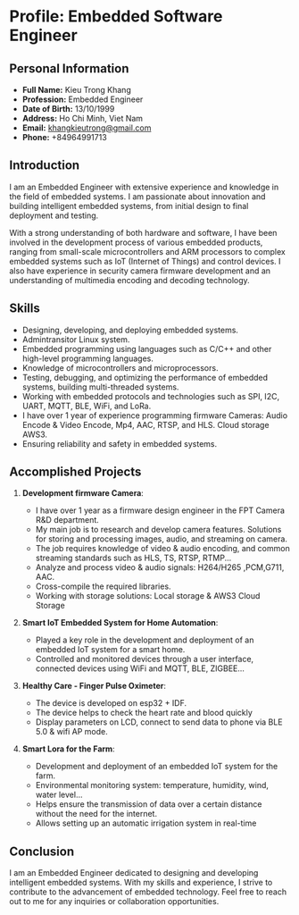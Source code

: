 # Profile: Embedded Software Engineer

## Personal Information

- **Full Name:** Kieu Trong Khang
- **Profession:** Embedded Engineer
- **Date of Birth:** 13/10/1999
- **Address:** Ho Chi Minh, Viet Nam
- **Email:** <khangkieutrong@gmail.com>
- **Phone:** +84964991713

## Introduction

I am an Embedded Engineer with extensive experience and knowledge in the field of embedded systems. I am passionate about innovation and building intelligent embedded systems, from initial design to final deployment and testing.

With a strong understanding of both hardware and software, I have been involved in the development process of various embedded products, ranging from small-scale microcontrollers and ARM processors to complex embedded systems such as IoT (Internet of Things) and control devices.
I also have experience in security camera firmware development and an understanding of multimedia encoding and decoding technology.

## Skills

- Designing, developing, and deploying embedded systems.
- Admintransitor Linux system.
- Embedded programming using languages such as C/C++ and other high-level programming languages.
- Knowledge of microcontrollers and microprocessors.
- Testing, debugging, and optimizing the performance of embedded systems, building multi-threaded systems.
- Working with embedded protocols and technologies such as SPI, I2C, UART, MQTT, BLE, WiFi, and LoRa.
- I have over 1 year of experience programming firmware Cameras: Audio Encode & Video Encode, Mp4, AAC, RTSP, and HLS. Cloud storage AWS3.
- Ensuring reliability and safety in embedded systems.


## Accomplished Projects

1. **Development firmware Camera**:

    - I have over 1 year as a firmware design engineer in the FPT Camera R&D department.
    - My main job is to research and develop camera features. Solutions for storing and processing images, audio, and streaming on camera.
    - The job requires knowledge of video & audio encoding, and common streaming standards such as HLS, TS, RTSP, RTMP...
    - Analyze and process video & audio signals: H264/H265 ,PCM,G711, AAC.
    - Cross-compile the required libraries.
    - Working with storage solutions: Local storage & AWS3 Cloud Storage

2. **Smart IoT Embedded System for Home Automation**: 
    - Played a key role in the development and deployment of an embedded IoT system for a smart home. 
    - Controlled and monitored devices through a user interface, connected devices using WiFi and MQTT, BLE, ZIGBEE...

3. **Healthy Care - Finger Pulse Oximeter**:
    - The device is developed on esp32 + IDF.
    - The device helps to check the heart rate and blood quickly
    - Display parameters on LCD, connect to send data to phone via BLE 5.0 & wifi AP mode.
    
4. **Smart Lora for the Farm**:
    - Development and deployment of an embedded IoT system for the farm.
    - Environmental monitoring system: temperature, humidity, wind, water level... 
    - Helps ensure the transmission of data over a certain distance without the need for the internet.
    - Allows setting up an automatic irrigation system in real-time

## Conclusion

I am an Embedded Engineer dedicated to designing and developing intelligent embedded systems. With my skills and experience, I strive to contribute to the advancement of embedded technology. Feel free to reach out to me for any inquiries or collaboration opportunities.
